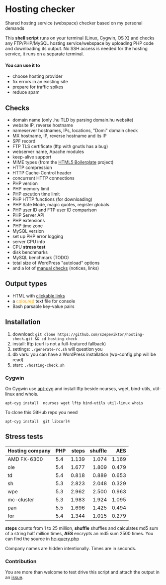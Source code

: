 Hosting checker
===============

Shared hosting service (webspace) checker based on my personal demands

This **shell script** runs on your terminal (Linux, Cygwin, OS X) and checks any FTP/PHP/MySQL hosting service/webspace
by uploading PHP code and downloading its output. No SSH access is needed for the hosting service, it runs on a separate terminal.

#### You can use it to

- choose hosting provider
- fix errors in an existing site
- prepare for traffic spikes
- reduce spam

## Checks

- domain name (only .hu TLD by parsing domain.hu website)
- website IP, reverse hostname
- nameserver hostnames, IPs, locations, "Domi" domain check
- MX hostname, IP, reverse hostname and its IP
- SPF record
- FTP TLS certificate (lftp with gnutls has a bug)
- webserver name, Apache modules
- keep-alive support
- MIME types (from the [HTML5 Boilerplate](https://github.com/h5bp/html5-boilerplate/) project)
- HTTP compression
- HTTP Cache-Control header
- concurrent HTTP connections
- PHP version
- PHP memory limit
- PHP excution time limit
- PHP HTTP functions (for downloading)
- PHP Safe Mode, magic quotes, register globals
- PHP user ID and FTP user ID comparison
- PHP Server API
- PHP extensions
- PHP time zone
- MySQL version
- set up PHP error logging
- server CPU info
- CPU **stress test**
- disk benchmarks
- MySQL benchmark (TODO)
- total size of WordPress "autoload" options
- and a lot of [manual checks](https://github.com/szepeviktor/hosting-check/blob/master/hosting-check.sh#L1267) (notices, links)

## Output types

- HTML with [clickable links](http://online1.hu/)
- a <span style="color:orange;">coloured</span> text file for console
- Bash parsable key-value pairs

## Installation

1. download: `git clone https://github.com/szepeviktor/hosting-check.git && cd hosting-check`
1. install:  lftp (curl is not a full-featured fallback)
1. settings: `./generate-rc.sh` will question you
1. db vars:  you can have a WordPress installation (wp-config.php will be read)
1. start:    `./hosting-check.sh`

### Cygwin

On Cygwin use [apt-cyg](https://github.com/transcode-open/apt-cyg) and install lftp beside ncurses,
wget, bind-utils, util-linux and whois.

`apt-cyg install  ncurses wget lftp bind-utils util-linux whois`

To clone this GitHub repo you need

`apt-cyg install  git libcurl4`

## Stress tests

| Hosting company | PHP | steps  | shuffle | AES    |
| --------------- | --- | ------:| -------:| ------:|
| AMD FX-6300     | 5.4 |  1.139 |   1.074 |  1.169 |
| ole             | 5.4 |  1.677 |   1.809 |  0.479 |
| td              | 5.4 |  0.818 |   0.889 |  0.653 |
| sh              | 5.3 |  2.823 |   2.048 |  0.329 |
| wpe             | 5.3 |  2.962 |   2.500 |  0.963 |
| mc-cluster      | 5.3 |  1.983 |   1.924 |  1.095 |
| pan             | 5.5 |  1.696 |   1.425 |  0.494 |
| for             | 5.4 |  1.344 |   1.015 |  0.279 |

**steps** counts from 1 to 25 million, **shuffle** shuffles and calculates md5 sum of a string half million times,
**AES** encrypts an md5 sum 2500 times. You can find the source in [hc-query.php](https://github.com/szepeviktor/hosting-check/blob/master/hc-query.php#L82-L117)

Company names are hidden intentionally. Times are in seconds.

### Contribution

You are more than welcome to test drive this script and attach the output in an [issue](https://github.com/szepeviktor/hosting-check/issues/new).

